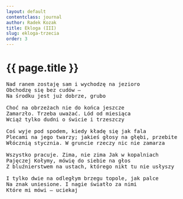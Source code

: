 ```yaml
---
layout: default
contentclass: journal
author: Radek Kozak
title: Ekloga (III)
slug: ekloga-trzecia
order: 3
---
```


<h1 class="poem-title">{{ page.title }}</h1>

<pre class="poem">
Nad ranem zostaję sam i wychodzę na jezioro 
Obchodzę się bez cudów —
Na środku jest już dobrze, grubo

Choć na obrzeżach nie do końca jeszcze 
Zamarzło. Trzeba uważać. Lód od miesiąca 
Wciąż tylko dudni o świcie i trzeszczy

Coś wyje pod spodem, kiedy kładę się jak fala
Plecami na jego twarzy; jakieś głosy na głębi, przebite
Włócznią stycznia. W gruncie rzeczy nic nie zamarza

Wszystko pracuje. Zima, nie zima Jak w kopalniach 
Pajęczej Kołymy, mówię do siebie na głos 
Z bluźnierstwem na ustach, którego nikt tu nie usłyszy

I tylko dwie na odległym brzegu topole, jak palce 
Na znak uniesione. I nagie światło za nimi 
Które mi mówi — uciekaj
</pre>
